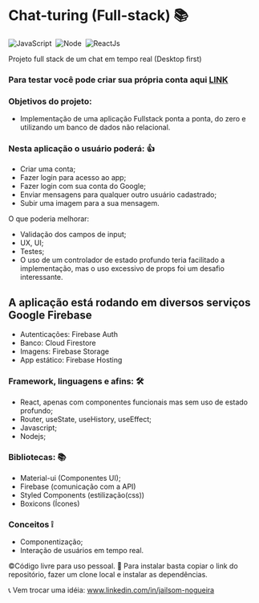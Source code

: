 # Chat-turing (Full-stack) 📚

![JavaScript](https://img.shields.io/badge/-JavaScript-FEAE32?style=flat&logoColor=fff&logo=javascript)&nbsp;
![Node](https://img.shields.io/badge/-Node.js-5B9856?style=flat&logoColor=fff&logo=node.js)&nbsp;
![ReactJs](https://img.shields.io/badge/-React.js-18BCEE?style=flat&logoColor=fff&logo=react)&nbsp;

Projeto full stack de um chat em tempo real (Desktop first) 

### Para testar você pode criar sua própria conta aqui [LINK](https://chat-turing.web.app) 

### Objetivos do projeto:
- Implementação de uma aplicação Fullstack ponta a ponta, do zero e utilizando um banco de dados não relacional.

### Nesta aplicação o usuário poderá: 👍
- Criar uma conta;
- Fazer login para acesso ao app;
- Fazer login com sua conta do Google;
- Enviar mensagens para qualquer outro usuário cadastrado;
- Subir uma imagem para a sua mensagem.

O que poderia melhorar: 
- Validação dos campos de input;
- UX, UI;
- Testes;
- O uso de um controlador de estado profundo teria facilitado a implementação, mas o uso excessivo de props foi um desafio interessante.

## A aplicação está rodando em diversos serviços Google Firebase
- Autenticações: Firebase Auth
- Banco: Cloud Firestore
- Imagens: Firebase Storage
- App estático: Firebase Hosting

### Framework, linguagens e afins: 🛠
- React, apenas com componentes funcionais mas sem uso de estado profundo;
- Router, useState, useHistory, useEffect;
- Javascript;
- Nodejs;

### Bibliotecas: 📚
- Material-ui (Componentes UI);
- Firebase (comunicação com a API)
- Styled Components (estilização(css))
- Boxicons (Ícones)

### Conceitos ❕
- Componentização;
- Interação de usuários em tempo real.

©Código livre para uso pessoal. 🎁
Para instalar basta copiar o link do repositório, fazer um clone local e instalar as dependências. 

📞 Vem trocar uma idéia: www.linkedin.com/in/jailsom-nogueira
